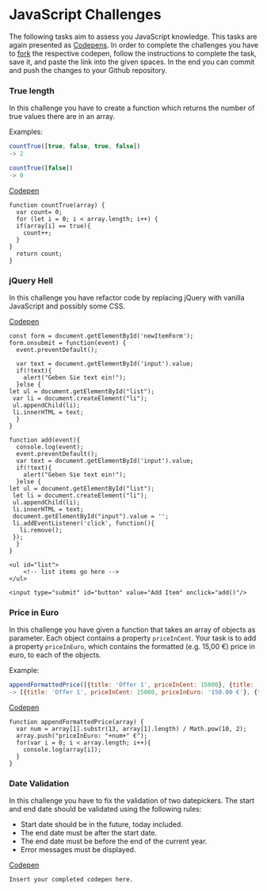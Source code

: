 # JavaScript Challenges

The following tasks aim to assess you JavaScript knowledge. This tasks are again
presented as [Codepens](https://codepen.io/). In order to complete the challenges you have to
[fork](https://blog.codepen.io/documentation/forks/) the respective codepen, follow the instructions to complete the task,
save it, and paste the link into the given spaces. In the end you can commit and push the changes to your Github repository.

### True length

In this challenge you have to create a function which returns the number of true values there are in an array.

Examples:

```js
countTrue([true, false, true, false])
-> 2

countTrue([false])
-> 0
```

[Codepen](https://codepen.io/readonlyadditive/pen/gOmgLQY?editors=1112)

```
function countTrue(array) {
  var count= 0;
  for (let i = 0; i < array.length; i++) {
  if(array[i] == true){
    count++;
  }
}
  return count;
}
```

### jQuery Hell

In this challenge you have refactor code by replacing jQuery with vanilla JavaScript and possibly some CSS.

[Codepen](https://codepen.io/readonlyadditive/pen/wvJgoNK)

```
const form = document.getElementById('newItemForm');
form.onsubmit = function(event) {
  event.preventDefault();
  
  var text = document.getElementById('input').value;
  if(!text){
    alert("Geben Sie text ein!");
  }else {
let ul = document.getElementById("list");
 var li = document.createElement("li");
 ul.appendChild(li);
 li.innerHTML = text;
  }
}

function add(event){
  console.log(event);
  event.preventDefault();
  var text = document.getElementById('input').value;
  if(!text){
    alert("Geben Sie text ein!");
  }else {
let ul = document.getElementById("list");
 let li = document.createElement("li");
 ul.appendChild(li);
 li.innerHTML = text;
 document.getElementById("input").value = '';
 li.addEventListener('click', function(){
   li.remove();
 });   
  }
}

<ul id="list">
    <!-- list items go here -->
</ul>

<input type="submit" id="button" value="Add Item" onclick="add()"/>
```

### Price in Euro

In this challenge you have given a function that takes an array of objects as parameter. Each object
contains a property `priceInCent`. Your task is to add a property `priceInEuro`, which contains the formatted
(e.g. 15,00 €) price in euro, to each of the objects.

Example:

```js
appendFormattedPrice([{title: 'Offer 1', priceInCent: 15000}, {title: 'Offer 2', priceInCent: 17050}])
-> [{title: 'Offer 1', priceInCent: 15000, priceInEuro: '150.00 €'}, {title: 'Offer 2', priceInCent: 17050, priceInEuro: '170.50 €'}]
```

[Codepen](https://codepen.io/readonlyadditive/pen/OJpWWPM?editors=0011)

```
function appendFormattedPrice(array) {
  var num = array[1].substr(13, array[1].length) / Math.pow(10, 2);
  array.push("priceInEuro: "+num+" €");
  for(var i = 0; i < array.length; i++){
    console.log(array[i]);
  }
}
```

### Date Validation

In this challenge you have to fix the validation of two datepickers. The start and end date should be validated using the
following rules:

- Start date should be in the future, today included.
- The end date must be after the start date.
- The end date must be before the end of the current year.
- Error messages must be displayed.

[Codepen](https://codepen.io/readonlyadditive/pen/JjWEEdw)

`Insert your completed codepen here.`

